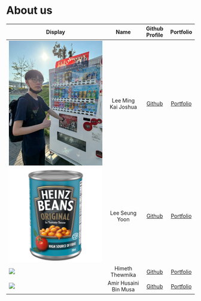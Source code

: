 # About us

Display |        Name         |               Github Profile               | Portfolio 
--------|:-------------------:|:------------------------------------------:|:---------:
![](pics/joshua.JPG) | Lee Ming Kai Joshua |  [Github](https://github.com/b1inmeister)  | [Portfolio](docs/team/b1inmeister.md)
![](pics/sy.png) | Lee Seung Yoon |    [Github](https://github.com/LEESY02)    | [Portfolio](docs/team/LEESY02.md)
![](https://www.google.com/imgres?q=tech%20panda%20image%20link&imgurl=https%3A%2F%2Fimg.freepik.com%2Fpremium-photo%2Fpanda-sits-laptop-with-word-panda-it_1103277-7886.jpg&imgrefurl=https%3A%2F%2Fwww.freepik.com%2Ffree-photos-vectors%2Ftech-panda-designs&docid=tWjKo2uZ85LmwM&tbnid=_L3PGhFVh56kbM&vet=12ahUKEwil2tOEh_eLAxUlQ2cHHfiHHkUQM3oECGsQAA..i&w=626&h=626&hcb=2&itg=1&ved=2ahUKEwil2tOEh_eLAxUlQ2cHHfiHHkUQM3oECGsQAA) | Himeth Thewmika |  [Github](https://github.com/himethcodes)  | [Portfolio](docs/team/himethcodes.md)
![](https://encrypted-tbn1.gstatic.com/images?q=tbn:ANd9GcQd1kWKsODGmz1P44kiLTfpeIOkaemYITnaRVOZEn372xCyrpNoQQ_dMDAV4dWLpVTDFekNEtlkJaDnhlTzoQWdNg) | Amir Husaini Bin Musa | [Github](https://github.com/amirhusaini06) | [Portfolio](docs/team/amirhusaini06.md)

